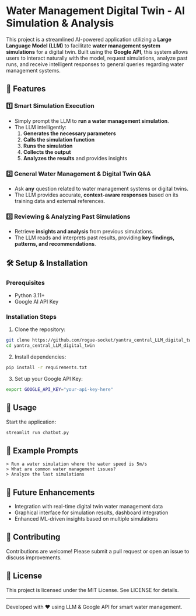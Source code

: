 # Water Management Digital Twin - AI Simulation & Analysis  

This project is a streamlined AI-powered application utilizing a **Large Language Model (LLM)** to facilitate **water management system simulations** for a digital twin. Built using the **Google API**, this system allows users to interact naturally with the model, request simulations, analyze past runs, and receive intelligent responses to general queries regarding water management systems.  

## 🚀 Features  

### 1️⃣ Smart Simulation Execution  
- Simply prompt the LLM to **run a water management simulation**.  
- The LLM intelligently:  
  1. **Generates the necessary parameters**  
  2. **Calls the simulation function**  
  3. **Runs the simulation**  
  4. **Collects the output**  
  5. **Analyzes the results** and provides insights  

### 2️⃣ General Water Management & Digital Twin Q&A  
- Ask **any** question related to water management systems or digital twins.  
- The LLM provides accurate, **context-aware responses** based on its training data and external references.  

### 3️⃣ Reviewing & Analyzing Past Simulations  
- Retrieve **insights and analysis** from previous simulations.  
- The LLM reads and interprets past results, providing **key findings, patterns, and recommendations**.  

## 🛠️ Setup & Installation  

### Prerequisites  
- Python 3.11+  
- Google AI API Key  

### Installation Steps  
1. Clone the repository:  

```bash
git clone https://github.com/rogue-socket/yantra_central_LLM_digital_twin.git
cd yantra_central_LLM_digital_twin
```

2. Install dependencies:

```bash
pip install -r requirements.txt
```

3. Set up your Google API Key:

```bash
export GOOGLE_API_KEY="your-api-key-here"
```

## 📌 Usage  

Start the application:

```bash
streamlit run chatbot.py
```

## 📝 Example Prompts

```
> Run a water simulation where the water speed is 5m/s
> What are common water management issues?  
> Analyze the last simulations
```

## 🔗 Future Enhancements  
- Integration with real-time digital twin water management data  
- Graphical interface for simulation results, dashboard integration
- Enhanced ML-driven insights based on multiple simulations  

## 🤝 Contributing  
Contributions are welcome! Please submit a pull request or open an issue to discuss improvements.  

## 📜 License  
This project is licensed under the MIT License. See LICENSE for details.  

---

Developed with ❤️ using LLM & Google API for smart water management.
